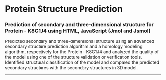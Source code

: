 # Protein Structure Prediction

### Prediction of secondary and three-dimensional structure for Protein - K8G1J4 using HTML, JavaScript (Jmol and Jsmol)

Predicted secondary and three-dimensional structure using an advanced secondary structure prediction algorithm and a homology modeling algorithm, respectively for the Protein - K8G1J4 and analyzed the quality of the model using one of the structure validation or verification tools. Identified structural classification of the model and compared the predicted secondary structures with the secondary structures in 3D model.
___
